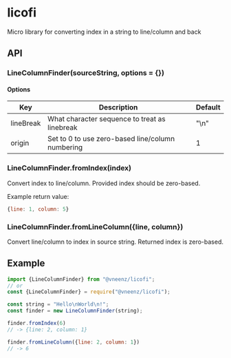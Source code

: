 # licofi

Micro library for converting index in a string to line/column
and back

## API

### LineColumnFinder(sourceString, options = {})
#### Options
|Key|Description|Default|
|---|-----------|-------|
|lineBreak|What character sequence to treat as linebreak|"\n"|
|origin|Set to 0 to use zero-based line/column numbering|1|

### LineColumnFinder.fromIndex(index)
Convert index to line/column. Provided index should be zero-based.

Example return value:
```js
{line: 1, column: 5}
```

### LineColumnFinder.fromLineColumn({line, column})
Convert line/column to index in source string.
Returned index is zero-based.

## Example
```js
import {LineColumnFinder} from "@vneenz/licofi";
// or
const {LineColumnFinder} = require("@vneenz/licofi");

const string = "Hello\nWorld\n!";
const finder = new LineColumnFinder(string);

finder.fromIndex(6)
// -> {line: 2, column: 1}

finder.fromLineColumn({line: 2, column: 1})
// -> 6
```
